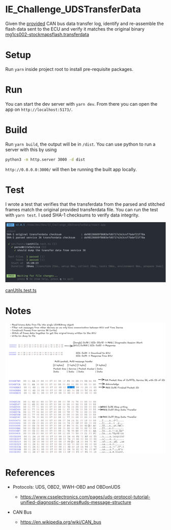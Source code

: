 # IE_Challenge_UDSTransferData

Given the [provided](/src/tests/data/mg1cs002-stockmapsflash.candata) CAN bus data transfer log, identify and re-assemble the flash data sent to the ECU and verify it matches the original binary [mg1cs002-stockmapsflash.transferdata](/src/tests/data/mg1cs002-stockmapsflash.transferdata.bin)

# Setup

Run `yarn` inside project root to install pre-requisite packages.

# Run

You can start the dev server with `yarn dev`. From there you can open the app on `http://localhost:5173/`.

# Build

Run `yarn build`, the output will be in `/dist`. You can use python to run a server with this by using

```sh
python3 -m http.server 3000 -d dist
```

`http://0.0.0.0:3000/` will then be running the built app locally.

# Test

I wrote a test that verifies that the transferdata from the parsed and stitched frames match the original provided transferdata file. You can run the test with `yarn test`. I used SHA-1 checksums to verify data integrity.

![test output](assets/test-output.png)

[canUtils.test.ts](src/tests/canUtils.test.ts)

# Notes

![notes from planning phase](assets/notes.png)

# References

- Protocols: UDS, OBD2, WWH-OBD and OBDonUDS

  - https://www.csselectronics.com/pages/uds-protocol-tutorial-unified-diagnostic-services#uds-message-structure

- CAN Bus
  - https://en.wikipedia.org/wiki/CAN_bus
